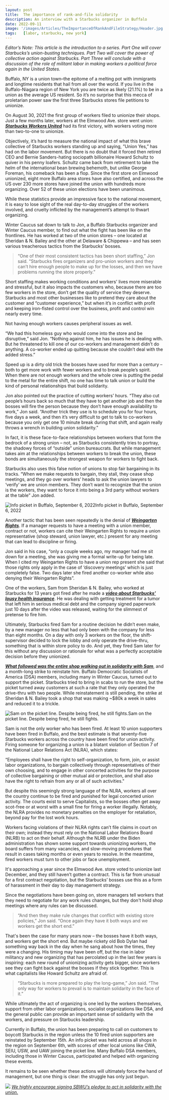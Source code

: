 ```yaml
---
layout: post
title:  The importance of rank-and-file solidarity
description: An interview with a Starbucks organizer in Buffalo
date: 2022-09-11 
image: '/images/Articles/TheImportanceOfRankAndFileStrategy/Header.jpg'
tags:   [labor, starbucks, new york]
---
```


*Editor’s Note: This article is the introduction to a series. Part One will cover Starbucks’s union-busting techniques. Part Two will cover the power of collective action against Starbucks. Part Three will conclude with a discussion of the role of militant labor in making workers a political force again in the United States.*

Buffalo, NY is a union town–the epitome of a melting pot with immigrants and longtime residents that hail from all over the world. If you live in the Buffalo-Niagara region of New York you are twice as likely (21.1%) to be in a union as the average US resident. So it’s no surprise that this mecca of proletarian power saw the first three Starbucks stores file petitions to unionize.  

On August 30, 2021 the first group of workers filed to unionize their shops. Just a few months later, workers at the Elmwood Ave. store went union: [***Starbucks Workers United***](https://sbworkersunited.org/) had its first victory, with workers voting more than two-to-one to unionize.

Objectively, it’s hard to measure the national impact of what this brave collective of Starbucks workers standing up and saying, ”Union Yes,” has had on the labor movement. But there is no doubt that it forced then retired CEO and Bernie Sanders-hating sociopath billionaire Howard Schultz to quiver in his penny loafers. Schultz came back from retirement to take the helm of the international bean brewing behemoth, but unlike George Foreman, his comeback has been a flop. Since the first store on Elmwood unionized, eight more Buffalo area stores have also certified, and across the US over 230 more stores have joined the union with hundreds more organizing. Over 52 of these union elections have been unanimous. 

While these statistics provide an impressive face to the national movement, it is easy to lose sight of the real day-to-day struggles of the workers involved, and cruelty inflicted by the management’s attempt to thwart organizing. 


Winter Caucus sat down to talk to Jon, a Buffalo Starbucks organizer and Winter Caucus member, to find out what the fight has been like on the frontlines. He has worked at two of the union stores – one located at Sheridan & N. Bailey and the other at Delaware & Chippewa – and has seen various treacherous tactics from the Starbucks’ bosses.

> “One of their most consistent tactics has been short staffing,” Jon said. “Starbucks fires organizers and pro-union workers and they can’t hire enough people to make up for the losses, and then we have problems running the store properly.”

Short staffing makes working conditions and workers' lives more miserable and stressful, but it also impacts the customers who, because there are too few workers in the store, don’t get the quality of service they deserve. Starbucks and most other businesses like to pretend they care about the customer and “customer experience,” but when it’s in conflict with profit and keeping iron-fisted control over the business, profit and control win nearly every time.

Not having enough workers causes peripheral issues as well.

“We had this homeless guy who would come into the store and be disruptive,” said Jon. “Nothing against him, he has issues he is dealing with. But he threatened to kill one of our co-workers and management didn’t do anything. A co-worker ended up quitting because she couldn’t deal with the added stress.”

Speed up is a dirty old trick the bosses have used for more than a century – both to get more work with fewer workers and to break people’s spirit. When there are not enough workers and the whole crew is putting the pedal to the metal for the entire shift, no one has time to talk union or build the kind of personal relationships that build solidarity.
 
Jon also pointed out the practice of cutting workers’ hours. “They also cut people’s hours back so much that they have to get another job and then the bosses will fire the person because they don’t have enough availability to work,” Jon said. “Another trick they use is to schedule you for four hours, five days a week, and then it’s very difficult to get to talk to co-workers because you only get one 10 minute break during that shift, and again really throws a wrench in building union solidarity.”

In fact, it is these face-to-face relationships between workers that form the bedrock of a strong union – not, as Starbucks consistently tries to portray, the shadowy forces of “outside” union bureaucrats. But while management takes aim at the relationships between workers to break the union, these bonds are simultaneously the strongest weapon for workers to fight back.

Starbucks also uses this false notion of unions to stop fair bargaining in its tracks. “When we make requests to bargain, they stall, they cease shop meetings, and they go over workers’ heads to ask the union lawyers to ‘verify’ we are union members. They don’t want to recognize that the union is the workers, they want to force it into being a 3rd party without workers at the table” Jon added.

![Info picket in Buffalo, September 6, 2022](/images/Articles/TheImportanceOfRankAndFileStrategy/BuffaloStarbucksUnion.jpg)Info picket in Buffalo, September 6, 2022


Another tactic that has been seen repeatedly is the denial of [***Weingarten Rights***](https://www.nlrb.gov/about-nlrb/rights-we-protect/your-rights/weingarten-rights). If a manager requests to have a meeting with a union member, contract or not, workers can cite their Weingarten Rights to require a union representative (shop steward, union lawyer, etc.) present for any meeting that can lead to discipline or firing. 

Jon said in his case, “only a couple weeks ago, my manager had me sit down for a meeting, she was giving me a formal write-up for being late. When I cited my Weingarten Rights to have a union rep present she said that those rights only apply in the case of ‘discovery meetings’ which is just completely false. Two days later she fired another co-worker while also denying their Weingarten Rights”. 

One of the workers, Sam from Sheridan & N. Bailey, who worked at Starbucks for 13 years got fired after he made a [***video about Starbucks’ lousy health insurance***](https://twitter.com/MorePerfectUS/status/1555658542656303104?s=20&t=l7c3-x-eu5Wt4xAqqD8vLA). He was dealing with getting treatment for a tumor that left him in serious medical debt and the company signed paperwork just 10 days after the video was released, waiting for the slimmest of pretense to fire him. 

Ultimately, Starbucks fired Sam for a routine decision he didn’t even make, by a new manager no less that had only been with the company for less than eight months. On a day with only 3 workers on the floor, the shift-supervisor decided to lock the lobby and only operate the drive-thru, something that is within store policy to do. And yet, they fired Sam later for this without any discussion or rationale for what was a perfectly acceptable decision before they unionized. 

[***What followed was the entire shop walking out in solidarity with Sam***](https://www.tiktok.com/@sbworkersunited/video/7129482083138817322?is_copy_url=1&is_from_webapp=v1), and a month-long strike to reinstate him. Buffalo Democratic Socialists of America (DSA) members, including many in Winter Caucus, turned out to support the picket. Starbucks tried to bring in scabs to run the store, but the picket turned away customers at such a rate that they only operated the drive-thru with two people. While reinstatement is still pending, the strike at Sheridan & N. Bailey took a shop that was making ~$80k a week in sales and reduced it to a trickle.


![Sam on the picket line. Despite being fired, he still fights.](/images/Articles/TheImportanceOfRankAndFileStrategy/Honk4Unions.jpg)Sam on the picket line. Despite being fired, he still fights.

Sam is not the only worker who has been fired. At least 10 union supporters have been fired in Buffalo, and the best estimate is that seventy-five Starbucks workers across the country have been fired for union activity. Firing someone for organizing a union is a blatant violation of Section 7 of the National Labor Relations Act (NLRA), which states:

“Employees shall have the right to self-organization, to form, join, or assist labor organizations, to bargain collectively through representatives of their own choosing, and to engage in other concerted activities for the purpose of collective bargaining or other mutual aid or protection, and shall also have the right to refrain from any or all of such activities."

But despite this seemingly strong language of the NLRA, workers all over the country continue to be fired and punished for legal concerted union activity. The courts exist to serve Capitalists, so the bosses often get away scot-free or at worst with a small fine for firing a worker illegally. Notably, the NLRA provides no monetary penalties on the employer for retaliation, beyond pay for the lost work hours. 

Workers facing violations of their NLRA rights can’t file claims in court on their own; instead they must rely on the National Labor Relations Board (NLRB) to act on their behalf. Although the NLRB under the Biden administration has shown some support towards unionizing workers, the board suffers from many vacancies, and slow-moving procedures that result in cases taking months or even years to resolve. In the meantime, fired workers must turn to other jobs or face unemployment.

It's approaching a year since the Elmwood Ave. store voted to unionize last December, and they still haven’t gotten a contract. This is far from unusual for a first contract negotiation, but the Starbucks’ bosses use this as a form of harassment in their day to day management strategy.

Since the negotiations have been going on, store managers tell workers that they need to negotiate for any work rules changes, but they don't hold shop meetings where any rules can be discussed.

>“And then they make rule changes that conflict with existing store policies,” Jon said. “Once again they have it both ways and we workers get the short end.”

That's been the case for many years now – the bosses have it both ways, and workers get the short end. But maybe rickety old Bob Dylan had something way back in the day when he sang about how the times, they were a changing. His timing may have been off, but the rise in labor militancy and new organizing that has percolated up in the last few years is inspiring: each new round of unionizing activity gets bigger, since workers see they can fight back against the bosses if they stick together. This is what capitalists like Howard Schultz are afraid of.

>“Starbucks is more prepared to play the long-game,” Jon said. “The only way for workers to prevail is to maintain solidarity in the face of it.”


While ultimately the act of organizing is one led by the workers themselves, support from other labor organizations, socialist organizations like DSA, and the general public can provide an important sense of solidarity with the workers, and pressure on Starbucks leadership.

Currently in Buffalo, the union has been preparing to call on customers to boycott Starbucks in the region unless the 10 fired union supporters are reinstated by September 15th. An info picket was held across all shops in the region on September 6th, with scores of other local unions like CWA, SEIU, USW, and UAW joining the picket line. Many Buffalo DSA members, including those in Winter Caucus, participated and helped with organizing these events.

It remains to be seen whether these actions will ultimately force the hand of management, but one thing is clear: the struggle has only just begun.



 [<img src="/images/Articles/TheImportanceOfRankAndFileStrategy/SBWULogo.png">](http://tinyurl.com/SBWUpledge) [*We highly encourage signing SBWU’s pledge to act in solidarity with the union.*](http://tinyurl.com/SBWUpledge)